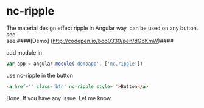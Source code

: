 # nc-ripple
The material design effect ripple in Angular way, can be used on any button. see   
see:####[Demo] (http://codepen.io/boo0330/pen/dGbKmW)####  

add module in
```javascript
var app = angular.module('demoapp', ['nc.ripple'])
```

use nc-ripple in the button
```html
<a href='' class='btn' nc-ripple style=''>Button</a> 
```

Done.  If you have any issue.  Let me know



